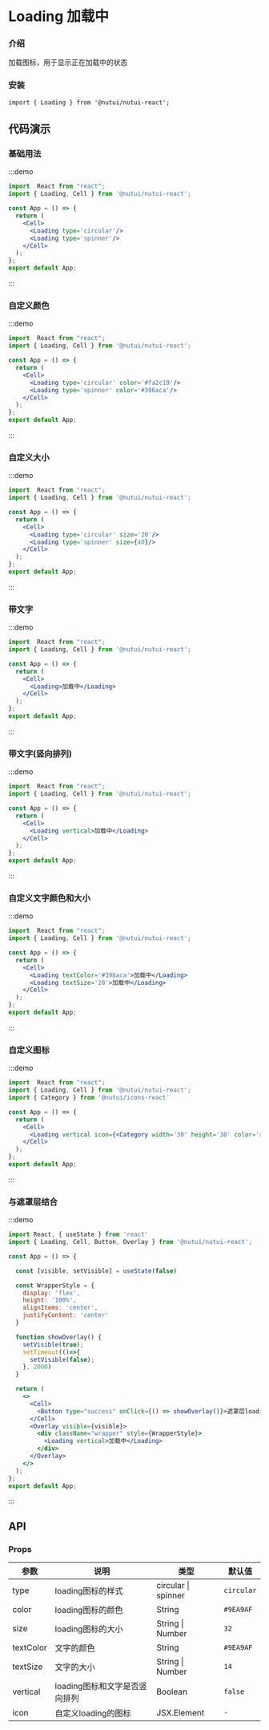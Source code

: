 #  Loading 加载中

### 介绍

加载图标，用于显示正在加载中的状态

### 安装

```tsx
import { Loading } from '@nutui/nutui-react';
```

## 代码演示

### 基础用法

:::demo

```jsx
import  React from "react";
import { Loading, Cell } from '@nutui/nutui-react';

const App = () => {
  return (
    <Cell>
      <Loading type='circular'/>
      <Loading type='spinner'/>
    </Cell>
  );
};
export default App;
```

:::

### 自定义颜色

:::demo

```jsx
import  React from "react";
import { Loading, Cell } from '@nutui/nutui-react';

const App = () => {
  return (
    <Cell>
      <Loading type='circular' color='#fa2c19'/>
      <Loading type='spinner' color='#396aca'/>
    </Cell>
  );
};
export default App;
```

:::

### 自定义大小

:::demo

```jsx
import  React from "react";
import { Loading, Cell } from '@nutui/nutui-react';

const App = () => {
  return (
    <Cell>
      <Loading type='circular' size='20'/>
      <Loading type='spinner' size={40}/>
    </Cell>
  );
};
export default App;
```

:::

### 带文字

:::demo

```jsx
import  React from "react";
import { Loading, Cell } from '@nutui/nutui-react';

const App = () => {
  return (
    <Cell>
      <Loading>加载中</Loading>
    </Cell>
  );
};
export default App;
```

:::

### 带文字(竖向排列)

:::demo

```jsx
import  React from "react";
import { Loading, Cell } from '@nutui/nutui-react';

const App = () => {
  return (
    <Cell>
      <Loading vertical>加载中</Loading>
    </Cell>
  );
};
export default App;
```

:::

### 自定义文字颜色和大小

:::demo

```jsx
import  React from "react";
import { Loading, Cell } from '@nutui/nutui-react';

const App = () => {
  return (
    <Cell>
      <Loading textColor='#396aca'>加载中</Loading>
      <Loading textSize='20'>加载中</Loading>
    </Cell>
  );
};
export default App;
```

:::

### 自定义图标

:::demo

```jsx
import  React from "react";
import { Loading, Cell } from '@nutui/nutui-react';
import { Category } from '@nutui/icons-react'

const App = () => {
  return (
    <Cell>
      <Loading vertical icon={<Category width='30' height='30' color='red'/>}/>
    </Cell>
  );
};
export default App;
```

:::

### 与遮罩层结合

:::demo

```jsx
import React, { useState } from 'react'
import { Loading, Cell, Button, Overlay } from '@nutui/nutui-react';

const App = () => {

  const [visible, setVisible] = useState(false)

  const WrapperStyle = {
    display: 'flex',
    height: '100%',
    alignItems: 'center',
    justifyContent: 'center'
  }

  function showOverlay() {
    setVisible(true);
    setTimeout(()=>{
      setVisible(false);
    }, 2000)
  }  

  return (
    <>
      <Cell>
        <Button type="success" onClick={() => showOverlay()}>遮罩层loading(两秒后关闭)</Button>
      </Cell>
      <Overlay visible={visible}>
        <div className="wrapper" style={WrapperStyle}>
          <Loading vertical>加载中</Loading>
        </div>
      </Overlay>   
    </> 
  );
};
export default App;
```

:::

## API

### Props

| 参数         | 说明                             | 类型   | 默认值           |
|--------------|----------------------------------|--------|------------------|
| type         | loading图标的样式                    | circular \| spinner | `circular`          |
| color        | loading图标的颜色                    | String              | `#9EA9AF`           |
| size         | loading图标的大小                    | String \| Number    | `32`                |
| textColor    | 文字的颜色                           | String              | `#9EA9AF`           |
| textSize     | 文字的大小                           | String \| Number    | `14`                |
| vertical     | loading图标和文字是否竖向排列        |  Boolean            | `false`
| icon         | 自定义loading的图标                  | JSX.Element         |  `-`
